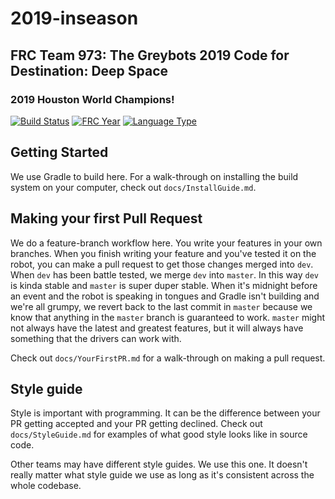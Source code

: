 # 2019-inseason
## FRC Team 973: The Greybots 2019 Code for Destination: Deep Space
### 2019 Houston World Champions!

[![Build Status](https://travis-ci.com/Team973/2019-inseason.svg?token=9qRQZ4Pb162wPMEfroVb&branch=master)](https://travis-ci.com/Team973/2019-inseason)
[![FRC Year](https://img.shields.io/badge/frc-2019-brightgreen.svg)](https://www.firstinspires.com/robotics/frc/game-and-season)
[![Language Type](https://img.shields.io/badge/language-c++-brightgreen.svg)](https://wpilib.screenstepslive.com/s/4485/m/13810)

## Getting Started
We use Gradle to build here.  For a walk-through on installing the build system on your computer, check out `docs/InstallGuide.md`.

## Making your first Pull Request
We do a feature-branch workflow here.  You write your features in your own branches.  When you finish writing your feature and you've tested it on the robot, you can make a pull request to get those changes merged into `dev`. When `dev` has been battle tested, we merge `dev` into `master`.  In this way `dev` is kinda stable and `master` is super duper stable.  When it's midnight before an event and the robot is speaking in tongues and Gradle isn't building and we're all grumpy, we revert back to the last commit in `master` because we know that anything in the `master` branch is guaranteed to work.  `master` might not always have the latest and greatest features, but it will always have something that the drivers can work with.

Check out `docs/YourFirstPR.md` for a walk-through on making a pull request.

## Style guide
Style is important with programming.  It can be the difference between your PR getting accepted and your PR getting declined.  Check out `docs/StyleGuide.md` for examples of what good style looks like in source code.

Other teams may have different style guides.  We use this one.  It doesn't really matter what style guide we use as long as it's consistent across the whole codebase.
